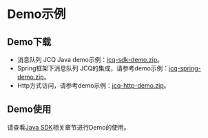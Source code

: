 # Demo示例
## Demo下载

- 消息队列 JCQ Java demo示例：[jcq-sdk-demo.zip](http://jcq-inuse-important-cannotdelete.oss.cn-north-1.jcloudcs.com/jcq-sdk-demo.zip)。
- Spring框架下消息队列 JCQ的集成，请参考demo示例：[jcq-spring-demo.zip](http://jcq-inuse-important-cannotdelete.oss.cn-north-1.jcloudcs.com/jcq-spring-demo.zip)。
- Http方式访问，请参考demo示例：[jcq-http-demo.zip](../../image/Internet-Middleware/Message-Queue/jcq-http-demo.zip)。


## Demo使用
   请查看[Java SDK](../SDK-Rerference/Java-SDK/Environment-Preparation.md)相关章节进行Demo的使用。
